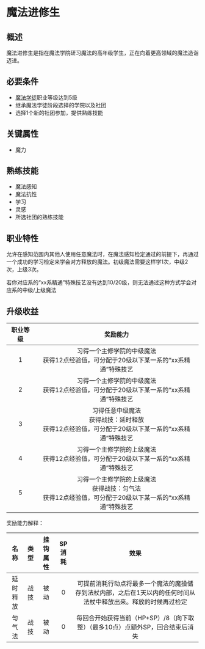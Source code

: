 # 魔法进修生

## 概述

魔法进修生是指在魔法学院研习魔法的高年级学生，正在向着更高领域的魔法造诣迈进。

## 必要条件

* <a href="../apprentice" target="_blank">魔法学徒</a>职业等级达到5级
* 继承魔法学徒阶段选择的学院以及社团
* 选择1个新的社团参加，提供熟练技能

## 关键属性

* 魔力

## 熟练技能

* 魔法感知
* 魔法抗性
* 学习
* 灵感
* 所选社团的熟练技能
  
## 职业特性

允许在感知范围内其他人使用任意魔法时，在魔法感知检定通过的前提下，再通过一个成功的学习检定来学会对方释放的魔法。初级魔法需要这样学1次，中级2次，上级3次。

若你对应系的“xx系精通”特殊技艺没有达到10/20级，则无法通过这种方式学会对应系的中级/上级魔法

## 升级收益

职业等级|奖励能力
:--:|:--:
1|习得一个主修学院的中级魔法<br>获得12点经验值，可分配于20级以下某一系的“xx系精通”特殊技艺
2|习得一个主修学院的中级魔法<br>获得12点经验值，可分配于20级以下某一系的“xx系精通”特殊技艺
3|习得任意中级魔法<br>获得战技：延时释放<br>获得12点经验值，可分配于20级以下某一系的“xx系精通”特殊技艺
4|习得一个主修学院的上级魔法<br>获得12点经验值，可分配于20级以下某一系的“xx系精通”特殊技艺
5|习得一个主修学院的上级魔法<br>获得战技：匀气法<br>获得12点经验值，可分配于20级以下某一系的“xx系精通”特殊技艺

奖励能力解释：

名称|类型|挂钩属性|SP消耗|效果
:--:|:--:|:--:|:--:|:--:
延时释放|战技|被动|0|可提前消耗行动点将最多一个魔法的魔操储存到法杖内部，之后在1天以内的任何时间从法杖中释放出来。释放的时候再过检定
匀气法|战技|被动|0|每回合开始获得当前（HP+SP）/8（向下取整）（最多10点）点额外SP，回合结束后消失